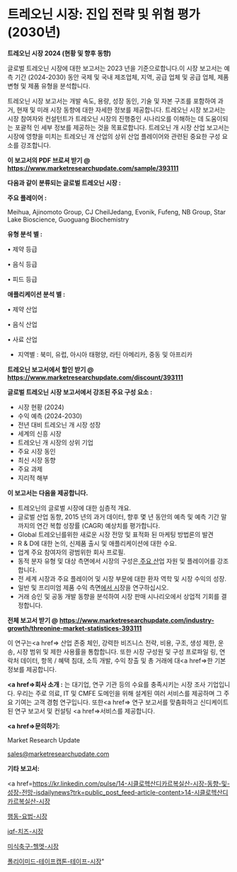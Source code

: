 # 트레오닌 시장: 진입 전략 및 위험 평가(2030년)

<strong>트레오닌 시장 2024 (현황 및 향후 동향)</strong>

글로벌 트레오닌 시장에 대한 보고서는 2023 년을 기준으로합니다.이 시장 보고서는 예측 기간 (2024-2030) 동안 국제 및 국내 제조업체, 지역, 공급 업체 및 공급 업체, 제품 변형 및 제품 유형을 분석합니다.

트레오닌 시장 보고서는 개발 속도, 용량, 성장 동인, 기술 및 자본 구조를 포함하여 과거, 현재 및 미래 시장 동향에 대한 자세한 정보를 제공합니다. 트레오닌 시장 보고서는 시장 참여자와 컨설턴트가 트레오닌 시장의 진행중인 시나리오를 이해하는 데 도움이되는 포괄적 인 세부 정보를 제공하는 것을 목표로합니다. 트레오닌 개 시장 산업 보고서는 시장에 영향을 미치는 트레오닌 개 산업의 상위 산업 플레이어와 관련된 중요한 구성 요소를 강조합니다.



<strong>이 보고서의 PDF 브로셔 받기 @ <a href=https://www.marketresearchupdate.com/sample/393111>https://www.marketresearchupdate.com/sample/393111</a></strong>



<strong>다음과 같이 분류되는 글로벌 트레오닌 시장 :</strong>



<strong>주요 플레이어 :</strong>

Meihua, Ajinomoto Group, CJ CheilJedang, Evonik, Fufeng, NB Group, Star Lake Bioscience, Guoguang Biochemistry



<strong>유형 분석 별 :</strong>

• 제약 등급

• 음식 등급

• 피드 등급



<strong>애플리케이션 분석 별 :</strong>

• 제약 산업

• 음식 산업

• 사료 산업

<ul>
  <li>지역별 : 북미, 유럽, 아시아 태평양, 라틴 아메리카, 중동 및 아프리카</li>
</ul>


<strong>트레오닌 보고서에서 할인 받기 @ <a href=https://www.marketresearchupdate.com/discount/393111>https://www.marketresearchupdate.com/discount/393111</a></strong>



<strong>글로벌 트레오닌 시장 보고서에서 강조된 주요 구성 요소 :</strong>
<ul>
  <li>시장 현황 (2024)</li>
  <li>수익 예측 (2024-2030)</li>
  <li>전년 대비 트레오닌 개 시장 성장</li>
  <li>세계의 신흥 시장</li>
  <li>트레오닌 개 시장의 상위 기업</li>
  <li>주요 시장 동인</li>
  <li>최신 시장 동향</li>
  <li>주요 과제</li>
  <li>지리적 해부</li>
</ul>


<strong>이 보고서는 다음을 제공합니다.</strong>
<ul>
  <li>트레오닌의 글로벌 시장에 대한 심층적 개요.</li>
  <li>글로벌 산업 동향, 2015 년의 과거 데이터, 향후 몇 년 동안의 예측 및 예측 기간 말까지의 연간 복합 성장률 (CAGR) 예상치를 평가합니다.</li>
  <li>Global 트레오닌를위한 새로운 시장 전망 및 표적화 된 마케팅 방법론의 발견</li>
  <li>R &amp; D에 대한 논의, 신제품 출시 및 애플리케이션에 대한 수요.</li>
  <li>업계 주요 참여자의 광범위한 회사 프로필.</li>
  <li>동적 분자 유형 및 대상 측면에서 시장의 구성은<a href=> 주요 산</a>업 자원 및 플레이어를 강조합니다.</li>
  <li>전 세계 시장과 주요 플레이어 및 시장 부문에 대한 환자 역학 및 시장 수익의 성장.</li>
  <li>일반 및 프리미엄 제품 수익 측면<a href=>에서 시</a>장을 연구하십시오.</li>
  <li>거래 승인 및 공동 개발 동향을 분석하여 시장 판매 시나리오에서 상업적 기회를 결정합니다.</li>
</ul>



<strong>전체 보고서 받기 @ <a href=https://www.marketresearchupdate.com/industry-growth/threonine-market-statistices-393111>https://www.marketresearchupdate.com/industry-growth/threonine-market-statistices-393111</a></strong>

이 연구는<a href=> 산업 존중</a> 체인, 강력한 비즈니스 전략, 비용, 구조, 생성 제한, 운송, 시장 범위 및 제한 사용률을 통합합니다. 또한 시장 구성원 및 구성 프로파일 링, 연락처 데이터, 항목 / 혜택 침대, 소득 개발, 수익 창출 및 총 거래에 대<a href=>한 기본 </a>정보를 제공합니다.



<strong><a href=>회사 소</a>개 :</strong>
는 대기업, 연구 기관 등의 수요를 충족시키는 시장 조사 기업입니다. 우리는 주로 의료, IT 및 CMFE 도메인을 위해 설계된 여러 서비스를 제공하며 그 주요 기여는 고객 경험 연구입니다. 또한<a href=> 연구 보</a>고서를 맞춤화하고 신디케이트 된 연구 보고서 및 컨설팅 <a href=>서비스</a>를 제공합니다.



<strong><a href=>문의하기:</a></strong>

Market Research Update

sales@marketresearchupdate.com



<strong>기타 보고서:</strong>

<a href=https://kr.linkedin.com/pulse/14-시클로헥산디카르복실산-시장-동향-및-성장-전망-isdailynews?trk=public_post_feed-article-content>14-시클로헥산디카르복실산-시장</a>

<a href=https://www.linkedin.com/pulse/행동-요법-시장-진입-전략-및-위험-평가2029년-trend-tracking-tips-360-analysis/>행동-요법-시장</a>

<a href=https://www.linkedin.com/pulse/iqf-치즈-시장-규모-및-성장-2023-trend-tracking-tips-360-analysis-ue0of/>iqf-치즈-시장</a>

<a href=https://www.linkedin.com/pulse/미식축구-헬멧-시장-현재-및-미래-성장-2029-data-dive-diaries-24-analysis-do2lf/>미식축구-헬멧-시장</a>

<a href=https://www.linkedin.com/pulse/폴리이미드-테이프캡톤-테이프-시장-경쟁-분석-및-성장-잠재력-2030-kickf/>폴리이미드-테이프캡톤-테이프-시장</a>"
